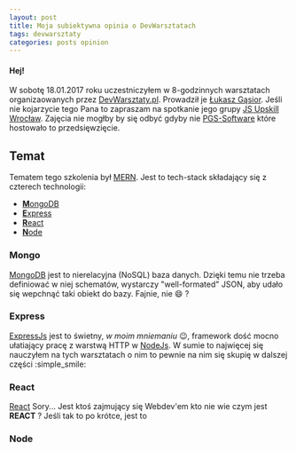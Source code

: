 ```yaml
---
layout: post
title: Moja subiektywna opinia o DevWarsztatach
tags: devwarsztaty
categories: posts opinion
---
```


#### Hej!

W sobotę 18.01.2017 roku uczestniczyłem w 8-godzinnych warsztatach organizaowanych przez [DevWarsztaty.pl](http://devwarsztaty.pl/). 
Prowadził je [Łukasz Gąsior](https://twitter.com/lukaszgasior). <!--more--> Jeśli nie kojarzycie tego Pana to zapraszam na spotkanie jego grupy [JS Upskill Wrocław](https://www.meetup.com/JS-Upskill-Wroclaw/). Zajęcia nie mogłby by się odbyć gdyby nie [PGS-Software](https://www.pgs-soft.com/) które hostowało to przedsięwzięcie.

## Temat
Tematem tego szkolenia był [MERN](http://mern.io/). Jest to tech-stack składający się z czterech technologii:
- [**M**ongoDB](#mongo)
- [**E**xpress](#express)
- [**R**eact](#react)
- [**N**ode](#node)

### Mongo
<a name="mongo"></a>
[MongoDB](https://www.mongodb.com/) jest to nierelacyjna (NoSQL) baza danych. Dzięki temu nie trzeba definiować w niej schematów, wystarczy "well-formated" JSON, aby udało się wepchnąć taki obiekt do bazy. Fajnie, nie :smile: ?

### Express
<a name="express"></a>
[ExpressJs](http://expressjs.com/) jest to świetny, _w moim mniemaniu_ :wink:, framework dość mocno ułatiający pracę z warstwą HTTP w [NodeJs](#node). W sumie to najwięcej się nauczyłem na tych warsztatach o nim to pewnie na nim się skupię w dalszej części :simple_smile:

### React
<a name="react"></a>
[React](https://facebook.github.io/react/) Sory... Jest ktoś zajmujący się Webdev'em kto nie wie czym jest **REACT** ? Jeśli tak to po krótce, jest to 

### Node
<a name="node"></a>